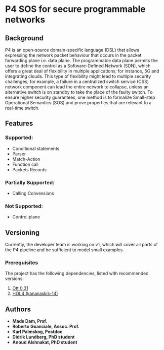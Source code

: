# P4 SOS for secure programmable networks
## Background
P4 is an open-source domain-specific language (DSL) that allows expressing the network packet behaviour that occurs in the packet forwarding plane i.e. data plane. The programmable data plane permits the user to define the control as a Software-Defined Network (SDN), which offers a great deal of flexibility in multiple applications; for instance, 5G and integrating clouds.
This type of flexibility might lead to multiple security challenges; for example, a failure in a centralized switch service (CSS) network component can lead the entire network to collapse, unless an alternative switch is on standby to take the place of the faulty switch.
To ensure higher security guarantees, one method is to formalize Small-step Operational Semantics (SOS) and prove properties that are relevant to a real-time switch.

## Features
### Supported:
* Conditional statements
* Parser
* Match-Action 
* Function call
* Packets Records
### Partially Supported:
* Calling Convensions
### Not Supported:
* Control plane

## Versioning
Currently, the developer team is working on v1, which will cover all parts of the P4 pipeline and be sufficient to model small examples.

### Prerequisites
The project has the following dependencies, listed with recommended versions:

1. [Ott 0.31](https://github.com/ott-lang/ott/tree/0.31)
2. [HOL4 (kananaskis-14)](https://github.com/HOL-Theorem-Prover/HOL/tree/kananaskis-14)

## Authors

* **Mads Dam, Prof.**
* **Roberto Guanciale, Assoc. Prof.**
* **Karl Palmskog, Postdoc**
* **Didrik Lundberg, PhD student**
* **Anoud Alshnakat, PhD student**
